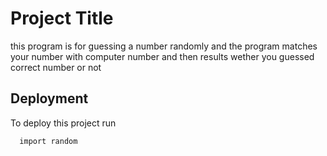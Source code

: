 
# Project Title

this program is for guessing a number randomly and the program matches your number with computer number and then results wether you guessed correct number or not




## Deployment

To deploy this project run

```bash
  import random
```

